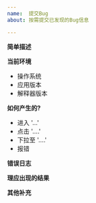 ```yaml
---
name:  提交Bug
about: 按需提交已发现的Bug信息

---
```


**简单描述**


**当前环境**
 - 操作系统
 - 应用版本
 - 解释器版本
 
**如何产生的?**

* 进入 '...'
* 点击 '....'
* 下拉至 '....'
* 报错

**错误日志**

**理应出现的结果**

**其他补充**

